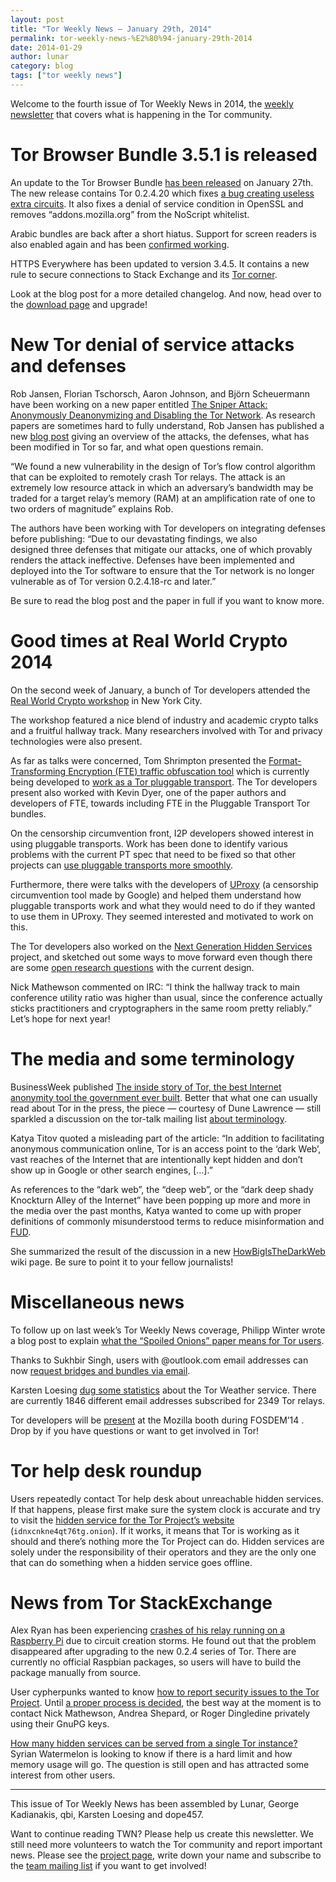 ```yaml
---
layout: post
title: "Tor Weekly News — January 29th, 2014"
permalink: tor-weekly-news-%E2%80%94-january-29th-2014
date: 2014-01-29
author: lunar
category: blog
tags: ["tor weekly news"]
---
```


Welcome to the fourth issue of Tor Weekly News in 2014, the [weekly newsletter](https://lists.torproject.org/cgi-bin/mailman/listinfo/tor-news) that covers what is happening in the Tor community.

# Tor Browser Bundle 3.5.1 is released

An update to the Tor Browser Bundle [has been released](https://blog.torproject.org/blog/tor-browser-351-released) on January 27th. The new release contains Tor 0.2.4.20 which fixes [a bug creating useless extra circuits](https://bugs.torproject.org/10456). It also fixes a denial of service condition in OpenSSL and removes “addons.mozilla.org” from the NoScript whitelist.

Arabic bundles are back after a short hiatus. Support for screen readers is also enabled again and has been [confirmed working](https://lists.torproject.org/pipermail/tor-talk/2014-January/031575.html).

HTTPS Everywhere has been updated to version 3.4.5. It contains a new rule to secure connections to Stack Exchange and its [Tor corner](https://tor.stackexchange.com/).

Look at the blog post for a more detailed changelog. And now, head over to the [download page](https://www.torproject.org/download/download-easy.html) and upgrade!

# New Tor denial of service attacks and defenses

Rob Jansen, Florian Tschorsch, Aaron Johnson, and Björn Scheuermann have been working on a new paper entitled [The Sniper Attack: Anonymously Deanonymizing and Disabling the Tor Network](https://www-users.cs.umn.edu/~jansen/publications/sniper-ndss2014.pdf). As research papers are sometimes hard to fully understand, Rob Jansen has published a new [blog post](https://blog.torproject.org/blog/new-tor-denial-service-attacks-and-defenses) giving an overview of the attacks, the defenses, what has been modified in Tor so far, and what open questions remain.

“We found a new vulnerability in the design of Tor’s flow control algorithm that can be exploited to remotely crash Tor relays. The attack is an extremely low resource attack in which an adversary’s bandwidth may be traded for a target relay’s memory (RAM) at an amplification rate of one to two orders of magnitude” explains Rob.

The authors have been working with Tor developers on integrating defenses before publishing: “Due to our devastating findings, we also  
designed three defenses that mitigate our attacks, one of which provably renders the attack ineffective. Defenses have been implemented and deployed into the Tor software to ensure that the Tor network is no longer vulnerable as of Tor version 0.2.4.18-rc and later.”

Be sure to read the blog post and the paper in full if you want to know more.

# Good times at Real World Crypto 2014

On the second week of January, a bunch of Tor developers attended the [Real World Crypto workshop](https://realworldcrypto.wordpress.com/) in New York City.

The workshop featured a nice blend of industry and academic crypto talks and a fruitful hallway track. Many researchers involved with Tor and privacy technologies were also present.

As far as talks were concerned, Tom Shrimpton presented the [Format-Transforming Encryption (FTE) traffic obfuscation tool](https://fteproxy.org/) which is currently being developed to [work as a Tor pluggable transport](https://bugs.torproject.org/10362). The Tor developers present also worked with Kevin Dyer, one of the paper authors and developers of FTE, towards including FTE in the Pluggable Transport Tor bundles.

On the censorship circumvention front, I2P developers showed interest in using pluggable transports. Work has been done to identify various problems with the current PT spec that need to be fixed so that other projects can [use pluggable transports more smoothly](https://bugs.torproject.org/10629).

Furthermore, there were talks with the developers of [UProxy](https://uproxy.org/) (a censorship circumvention tool made by Google) and helped them understand how pluggable transports work and what they would need to do if they wanted to use them in UProxy. They seemed interested and motivated to work on this.

The Tor developers also worked on the [Next Generation Hidden Services](https://gitweb.torproject.org/torspec.git/blob/HEAD:/proposals/224-rend-spec-ng.txt) project, and sketched out some ways to move forward even though there are some [open research questions](https://lists.torproject.org/pipermail/tor-dev/2014-January/006099.html) with the current design.

Nick Mathewson commented on IRC: “I think the hallway track to main conference utility ratio was higher than usual, since the conference actually sticks practitioners and cryptographers in the same room pretty reliably.” Let’s hope for next year!

# The media and some terminology

BusinessWeek published [The inside story of Tor, the best Internet anonymity tool the government ever built](http://www.businessweek.com/articles/2014-01-23/tor-anonymity-software-vs-dot-the-national-security-agency). Better that what one can usually read about Tor in the press, the piece — courtesy of Dune Lawrence — still sparkled a discussion on the tor-talk mailing list [about terminology](https://lists.torproject.org/pipermail/tor-talk/2014-January/031863.html).

Katya Titov quoted a misleading part of the article: “In addition to facilitating anonymous communication online, Tor is an access point to the ‘dark Web’, vast reaches of the Internet that are intentionally kept hidden and don’t show up in Google or other search engines, […].”

As references to the “dark web”, the “deep web”, or the “dark deep shady Knockturn Alley of the Internet” have been popping up more and more in the media over the past months, Katya wanted to come up with proper definitions of commonly misunderstood terms to reduce misinformation and [FUD](http://en.wikipedia.org/wiki/Fear,_uncertainty_and_doubt).

She summarized the result of the discussion in a new [HowBigIsTheDarkWeb](https://trac.torproject.org/projects/tor/wiki/doc/HowBigIsTheDarkWeb) wiki page. Be sure to point it to your fellow journalists!

# Miscellaneous news

To follow up on last week’s Tor Weekly News coverage, Philipp Winter wrote a blog post to explain [what the “Spoiled Onions” paper means for Tor users](https://blog.torproject.org/blog/what-spoiled-onions-paper-means-tor-users).

Thanks to Sukhbir Singh, users with @outlook.com email addresses can now [request bridges and bundles via email](https://bugs.torproject.org/6591#comment:4).

Karsten Loesing [dug some statistics](https://bugs.torproject.org/10699#comment:3) about the Tor Weather service. There are currently 1846 different email addresses subscribed for 2349 Tor relays.

Tor developers will be [present](https://twitter.com/torproject/status/427922491948818432) at the Mozilla booth during FOSDEM’14 . Drop by if you have questions or want to get involved in Tor!

# Tor help desk roundup

Users repeatedly contact Tor help desk about unreachable hidden services. If that happens, please first make sure the system clock is accurate and try to visit the [hidden service for the Tor Project’s website](http://idnxcnkne4qt76tg.onion/) (`idnxcnkne4qt76tg.onion`). If it works, it means that Tor is working as it should and there’s nothing more the Tor Project can do. Hidden services are solely under the responsibility of their operators and they are the only one that can do something when a hidden service goes offline.

# News from Tor StackExchange

Alex Ryan has been experiencing [crashes of his relay running on a Raspberry Pi](https://tor.stackexchange.com/q/1302/88) due to circuit creation storms. He found out that the problem disappeared after upgrading to the new 0.2.4 series of Tor. There are currently no official Raspbian packages, so users will have to build the package manually from source.

User cypherpunks wanted to know [how to report security issues to the Tor Project](https://tor.stackexchange.com/q/1339/88). Until [a proper process is decided](https://bugs.torproject.org/9186), the best way at the moment is to contact Nick Mathewson, Andrea Shepard, or Roger Dingledine privately using their GnuPG keys.

[How many hidden services can be served from a single Tor instance?](https://tor.stackexchange.com/q/1337/88) Syrian Watermelon is looking to know if there is a hard limit and how memory usage will go. The question is still open and has attracted some interest from other users.

* * *

This issue of Tor Weekly News has been assembled by Lunar, George Kadianakis, qbi, Karsten Loesing and dope457.

Want to continue reading TWN? Please help us create this newsletter. We still need more volunteers to watch the Tor community and report important news. Please see the [project page](https://trac.torproject.org/projects/tor/wiki/TorWeeklyNews), write down your name and subscribe to the [team mailing list](https://lists.torproject.org/cgi-bin/mailman/listinfo/news-team) if you want to get involved!

